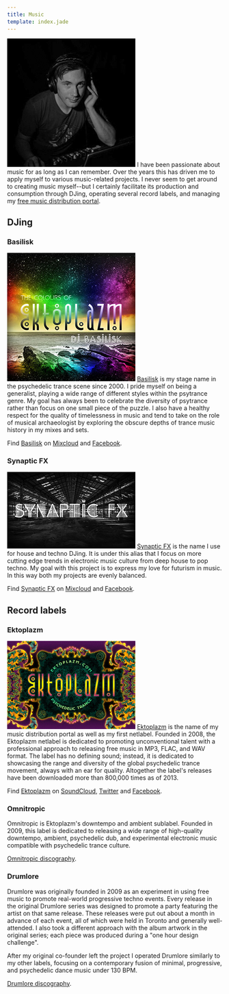 ```yaml
---
title: Music
template: index.jade
---
```


<img src="synaptic-control.jpg" class="alignright marginleft" title="Behind the controls." alt="Behind the controls." /> I have been passionate about music for as long as I can remember. Over the years this has driven me to apply myself to various music-related projects. I never seem to get around to creating music myself--but I certainly facilitate its production and consumption through DJing, operating several record labels, and managing my [free music distribution portal](http://www.ektoplazm.com).

## DJing

### Basilisk

<a href="http://www.ektoplazm.com/free-music/dj-basilisk-the-colours-of-ektoplazm"><img src="synaptic-the-colours-of-ektoplazm.jpg" class="alignright marginleft" title="DJ Basilisk - The Colours Of Ektoplazm" alt="DJ Basilisk - The Colours Of Ektoplazm" /></a> [Basilisk](http://www.ektoplazm.com/profiles/basilisk) is my stage name in the psychedelic trance scene since 2000. I pride myself on being a generalist, playing a wide range of different styles within the psytrance genre. My goal has always been to celebrate the diversity of psytrance rather than focus on one small piece of the puzzle. I also have a healthy respect for the quality of timelessness in music and tend to take on the role of musical archaeologist by exploring the obscure depths of trance music history in my mixes and sets.

Find [Basilisk](http://www.ektoplazm.com/profiles/basilisk) on [Mixcloud](http://mixcloud.com/Basilisk) and [Facebook](https://www.facebook.com/DJ.Basilisk).

### Synaptic FX

<a href="http://mixcloud.com/SynapticFX"><img src="synaptic-fx.jpg" class="alignright marginleft" title="Synaptic FX" alt="Synaptic FX" /></a> [Synaptic FX](http://mixcloud.com/SynapticFX) is the name I use for house and techno DJing. It is under this alias that I focus on more cutting edge trends in electronic music culture from deep house to pop techno. My goal with this project is to express my love for futurism in music. In this way both my projects are evenly balanced.

Find [Synaptic FX](http://drumlore.com/profile/synaptic-fx/) on [Mixcloud](http://mixcloud.com/SynapticFX) and [Facebook](https://www.facebook.com/SynapticFX).

## Record labels

### Ektoplazm

<a href="http://www.ektoplazm.com"><img src="synaptic-ektoplazm.jpg" class="alignright marginleft" title="Ektoplazm Free Music Portal" alt="Ektoplazm Free Music Portal" /></a> [Ektoplazm](http://www.ektoplazm.com) is the name of my music distribution portal as well as my first netlabel. Founded in 2008, the Ektoplazm netlabel is dedicated to promoting unconventional talent with a professional approach to releasing free music in MP3, FLAC, and WAV format. The label has no defining sound; instead, it is dedicated to showcasing the range and diversity of the global psychedelic trance movement, always with an ear for quality. Altogether the label's releases have been downloaded more than 800,000 times as of 2013.

Find [Ektoplazm](http://www.ektoplazm.com/profiles/ektoplazm) on [SoundCloud](https://soundcloud.com/ektoplazm), [Twitter](https://twitter.com/Ektoplazm) and [Facebook](https://www.facebook.com/Ektoplazm).

### Omnitropic

Omnitropic is Ektoplazm's downtempo and ambient sublabel. Founded in 2009, this label is dedicated to releasing a wide range of high-quality downtempo, ambient, psychedelic dub, and experimental electronic music compatible with psychedelic trance culture.

[Omnitropic discography](http://www.ektoplazm.com/profiles/omnitropic).

### Drumlore

Drumlore was originally founded in 2009 as an experiment in using free music to promote real-world progressive techno events. Every release in the original Drumlore series was designed to promote a party featuring the artist on that same release. These releases were put out about a month in advance of each event, all of which were held in Toronto and generally well-attended. I also took a different approach with the album artwork in the original series; each piece was produced during a "one hour design challenge".

After my original co-founder left the project I operated Drumlore similarly to my other labels, focusing on a contemporary fusion of minimal, progressive, and psychedelic dance music under 130 BPM.

[Drumlore discography](http://www.ektoplazm.com/profiles/drumlore).
